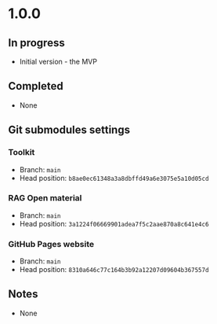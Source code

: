 # 1.0.0

## In progress

- Initial version - the MVP

## Completed

- None

## Git submodules settings

### Toolkit

- Branch: `main`
- Head position: `b8ae0ec61348a3a8dbffd49a6e3075e5a10d05cd`

### RAG Open material

- Branch: `main`
- Head position: `3a1224f06669901adea7f5c2aae870a8c641e4c6`

### GitHub Pages website

- Branch: `main`
- Head position: `8310a646c77c164b3b92a12207d09604b367557d`

## Notes

- None
